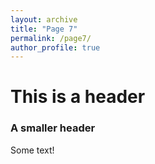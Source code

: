 ```yaml
---
layout: archive
title: "Page 7"
permalink: /page7/
author_profile: true
---
```


# This is a header
### A smaller header
Some text!
